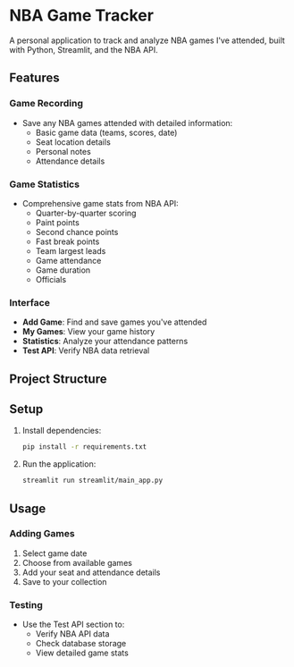 # NBA Game Tracker

A personal application to track and analyze NBA games I've attended, built with Python, Streamlit, and the NBA API.

## Features

### Game Recording
- Save any NBA games attended with detailed information:
  - Basic game data (teams, scores, date)
  - Seat location details
  - Personal notes
  - Attendance details

### Game Statistics
- Comprehensive game stats from NBA API:
  - Quarter-by-quarter scoring
  - Paint points
  - Second chance points
  - Fast break points
  - Team largest leads
  - Game attendance
  - Game duration
  - Officials

### Interface
- **Add Game**: Find and save games you've attended
- **My Games**: View your game history
- **Statistics**: Analyze your attendance patterns
- **Test API**: Verify NBA data retrieval

## Project Structure

## Setup
1. Install dependencies:
   ```bash
   pip install -r requirements.txt
   ```
2. Run the application:
   ```bash
   streamlit run streamlit/main_app.py
   ```

## Usage

### Adding Games
1. Select game date
2. Choose from available games
3. Add your seat and attendance details
4. Save to your collection

### Testing
- Use the Test API section to:
  - Verify NBA API data
  - Check database storage
  - View detailed game stats 